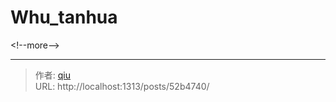 # Whu_tanhua


&lt;!--more--&gt;


---

> 作者: [qiu](https://qiufenggit.github.io/)  
> URL: http://localhost:1313/posts/52b4740/  

